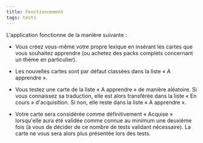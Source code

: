 ```yaml
---
title: Fonctionnement
tags: tests
---
```


L'application fonctionne de la manière suivante :
                        
- Vous créez vous-même votre propre lexique en insérant les cartes que vous souhaitez apprendre (ou achetez des packs complets concernant un thème en particulier).

- Les nouvelles cartes sont par défaut classées dans la liste « A apprendre ».

- Vous testez une carte de la liste « A apprendre » de manière aléatoire. Si vous connaissez sa traduction, elle est alors transférée dans la liste « En cours » d'acquisition. Si non, elle reste dans la liste « A apprendre ».

- Votre carte sera considérée comme définitivement « Acquise » lorsqu'elle aura été validée comme connue au minimum une deuxième fois (à vous de décider de ce nombre de tests validant nécessaire). La carte ne vous sera alors plus présentée lors des tests. 
